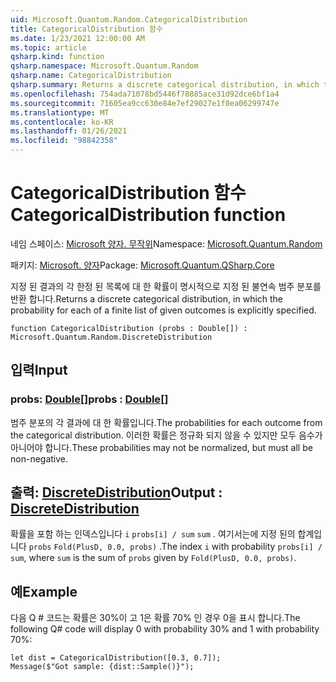 ```yaml
---
uid: Microsoft.Quantum.Random.CategoricalDistribution
title: CategoricalDistribution 함수
ms.date: 1/23/2021 12:00:00 AM
ms.topic: article
qsharp.kind: function
qsharp.namespace: Microsoft.Quantum.Random
qsharp.name: CategoricalDistribution
qsharp.summary: Returns a discrete categorical distribution, in which the probability for each of a finite list of given outcomes is explicitly specified.
ms.openlocfilehash: 754ada71078bd5446f78885ace31d92dce6bf1a4
ms.sourcegitcommit: 71605ea9cc630e84e7ef29027e1f0ea06299747e
ms.translationtype: MT
ms.contentlocale: ko-KR
ms.lasthandoff: 01/26/2021
ms.locfileid: "98842358"
---
```

# <a name="categoricaldistribution-function"></a><span data-ttu-id="c53e6-102">CategoricalDistribution 함수</span><span class="sxs-lookup"><span data-stu-id="c53e6-102">CategoricalDistribution function</span></span>

<span data-ttu-id="c53e6-103">네임 스페이스: [Microsoft 양자. 무작위](xref:Microsoft.Quantum.Random)</span><span class="sxs-lookup"><span data-stu-id="c53e6-103">Namespace: [Microsoft.Quantum.Random](xref:Microsoft.Quantum.Random)</span></span>

<span data-ttu-id="c53e6-104">패키지: [Microsoft. 양자](https://nuget.org/packages/Microsoft.Quantum.QSharp.Core)</span><span class="sxs-lookup"><span data-stu-id="c53e6-104">Package: [Microsoft.Quantum.QSharp.Core](https://nuget.org/packages/Microsoft.Quantum.QSharp.Core)</span></span>


<span data-ttu-id="c53e6-105">지정 된 결과의 각 한정 된 목록에 대 한 확률이 명시적으로 지정 된 불연속 범주 분포를 반환 합니다.</span><span class="sxs-lookup"><span data-stu-id="c53e6-105">Returns a discrete categorical distribution, in which the probability for each of a finite list of given outcomes is explicitly specified.</span></span>

```qsharp
function CategoricalDistribution (probs : Double[]) : Microsoft.Quantum.Random.DiscreteDistribution
```


## <a name="input"></a><span data-ttu-id="c53e6-106">입력</span><span class="sxs-lookup"><span data-stu-id="c53e6-106">Input</span></span>

### <a name="probs--double"></a><span data-ttu-id="c53e6-107">probs: [Double](xref:microsoft.quantum.lang-ref.double)[]</span><span class="sxs-lookup"><span data-stu-id="c53e6-107">probs : [Double](xref:microsoft.quantum.lang-ref.double)[]</span></span>

<span data-ttu-id="c53e6-108">범주 분포의 각 결과에 대 한 확률입니다.</span><span class="sxs-lookup"><span data-stu-id="c53e6-108">The probabilities for each outcome from the categorical distribution.</span></span>
<span data-ttu-id="c53e6-109">이러한 확률은 정규화 되지 않을 수 있지만 모두 음수가 아니어야 합니다.</span><span class="sxs-lookup"><span data-stu-id="c53e6-109">These probabilities may not be normalized, but must all be non-negative.</span></span>



## <a name="output--discretedistribution"></a><span data-ttu-id="c53e6-110">출력: [DiscreteDistribution](xref:Microsoft.Quantum.Random.DiscreteDistribution)</span><span class="sxs-lookup"><span data-stu-id="c53e6-110">Output : [DiscreteDistribution](xref:Microsoft.Quantum.Random.DiscreteDistribution)</span></span>

<span data-ttu-id="c53e6-111">확률을 포함 하는 인덱스입니다 `i` `probs[i] / sum` `sum` . 여기서는에 지정 된의 합계입니다 `probs` `Fold(PlusD, 0.0, probs)` .</span><span class="sxs-lookup"><span data-stu-id="c53e6-111">The index `i` with probability `probs[i] / sum`, where `sum` is the sum of `probs` given by `Fold(PlusD, 0.0, probs)`.</span></span>

## <a name="example"></a><span data-ttu-id="c53e6-112">예</span><span class="sxs-lookup"><span data-stu-id="c53e6-112">Example</span></span>

<span data-ttu-id="c53e6-113">다음 Q # 코드는 확률은 30%이 고 1은 확률 70% 인 경우 0을 표시 합니다.</span><span class="sxs-lookup"><span data-stu-id="c53e6-113">The following Q# code will display 0 with probability 30% and 1 with probability 70%:</span></span>

```qsharp
let dist = CategoricalDistribution([0.3, 0.7]);
Message($"Got sample: {dist::Sample()}");
```